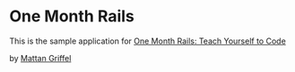 # One Month Rails

This is the sample application for
[One Month Rails: Teach Yourself to Code](http://onemonthrails.com)

by [Mattan Griffel](http://mattangriffel.com)